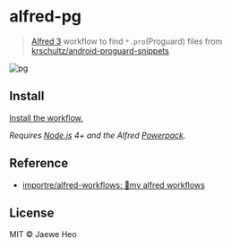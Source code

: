 # alfred-pg

> [Alfred 3](https://www.alfredapp.com) workflow to find `*.pro`(Proguard) files from [krschultz/android-proguard-snippets](https://goo.gl/AtdddW)

![pg](https://cloud.githubusercontent.com/assets/1744446/16830316/17eccf1c-49d9-11e6-9483-3f7627a3f592.png)

## Install

[Install the workflow.](http://www.packal.org/workflow/pg)

*Requires [Node.js](https://nodejs.org) 4+ and the Alfred [Powerpack](https://www.alfredapp.com/powerpack/).*


## Reference

- [importre/alfred-workflows: 🔧my alfred workflows](https://goo.gl/GOFxDC)


## License

MIT © Jaewe Heo
